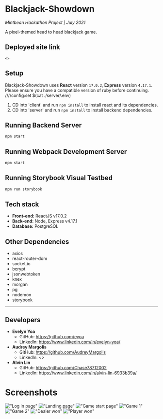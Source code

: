 # Blackjack-Showdown

_Mintbean Hackathon Project | July 2021_

A pixel-themed head to head blackjack game.

## Deployed site link

    <>

## Setup

Blackjack-Showdown uses **React** version `17.0.2`, **Express** version `4.17.1`. Please ensure you have a compatible version of ruby before continuing.
////config:set $(cat ./server/.env)
1. CD into 'client' and run `npm install` to install react and its dependencies.
2. CD into 'server' and run `npm install` to install backend dependencies.

## Running Backend Server

```sh
npm start
```

## Running Webpack Development Server

```sh
npm start
```

## Running Storybook Visual Testbed

```sh
npm run storybook
```

## Tech stack

- **Front-end:** ReactJS v17.0.2
- **Back-end:** Node, Express v4.17.1
- **Database:** PostgreSQL

## Other Dependencies

- axios
- react-router-dom
- socket.io
- bcrypt
- jsonwebtoken
- knex
- morgan
- pg
- nodemon
- storybook

---

## Developers

- **Evelyn Yoa**
  - GitHub: <https://github.com/eyoa>
  - LinkedIn: <https://www.linkedin.com/in/evelyn-yoa/>
- **Audrey Margolis**
  - GitHub: <https://github.com/AudreyMargolis>
  - LinkedIn: <>
- **Alvin Lin**
  - GitHub: <https://github.com/Chase78712002>
  - LinkedIn: <https://www.linkedin.com/in/alvin-lin-6933b39a/>

# Screenshots

!["Log in page"](https://github.com/Chase78712002/Blackjack-Showdown/blob/frontend-landing/client/public/img/screenshots/loginPage.png?raw=true)
!["Landing page"](https://github.com/Chase78712002/Blackjack-Showdown/blob/frontend-landing/client/public/img/screenshots/aboutpage.png?raw=true)
!["Game start page"](https://github.com/Chase78712002/Blackjack-Showdown/blob/frontend-landing/client/public/img/screenshots/startpage.png?raw=true)
!["Game 1"](https://github.com/Chase78712002/Blackjack-Showdown/blob/frontend-landing/client/public/img/screenshots/game1.png?raw=true)
!["Game 2"](https://github.com/Chase78712002/Blackjack-Showdown/blob/frontend-landing/client/public/img/screenshots/game2.png?raw=true)
!["Dealer won"](https://github.com/Chase78712002/Blackjack-Showdown/blob/frontend-landing/client/public/img/screenshots/dealerwin.png?raw=true)
!["Player won"](https://github.com/Chase78712002/Blackjack-Showdown/blob/frontend-landing/client/public/img/screenshots/playerwin.png?raw=true)
